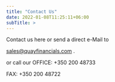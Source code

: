 ```yaml
---
title: "Contact Us"
date: 2022-01-08T11:25:11+06:00
subTitle: >
---
```


Contact us here or send a direct e-Mail to

[sales@quayfinancials.com](mailto:sales@quayfinancials.com) .

or call our OFFICE: +350 200 48733

FAX: +350 200 48722
